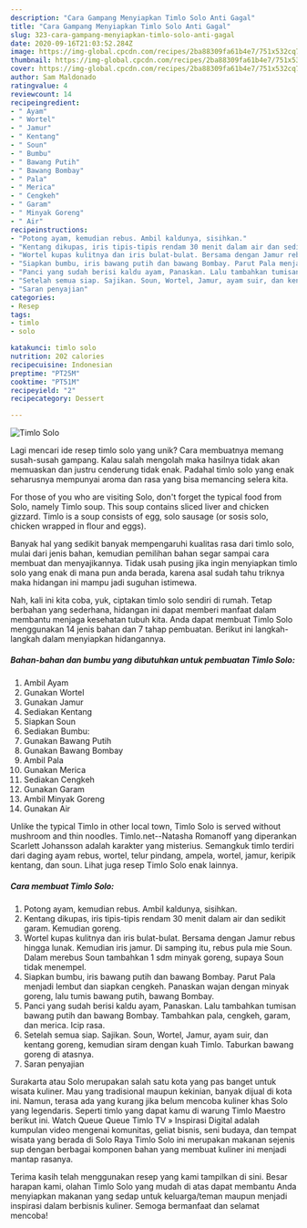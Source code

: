 ```yaml
---
description: "Cara Gampang Menyiapkan Timlo Solo Anti Gagal"
title: "Cara Gampang Menyiapkan Timlo Solo Anti Gagal"
slug: 323-cara-gampang-menyiapkan-timlo-solo-anti-gagal
date: 2020-09-16T21:03:52.284Z
image: https://img-global.cpcdn.com/recipes/2ba88309fa61b4e7/751x532cq70/timlo-solo-foto-resep-utama.jpg
thumbnail: https://img-global.cpcdn.com/recipes/2ba88309fa61b4e7/751x532cq70/timlo-solo-foto-resep-utama.jpg
cover: https://img-global.cpcdn.com/recipes/2ba88309fa61b4e7/751x532cq70/timlo-solo-foto-resep-utama.jpg
author: Sam Maldonado
ratingvalue: 4
reviewcount: 14
recipeingredient:
- " Ayam"
- " Wortel"
- " Jamur"
- " Kentang"
- " Soun"
- " Bumbu"
- " Bawang Putih"
- " Bawang Bombay"
- " Pala"
- " Merica"
- " Cengkeh"
- " Garam"
- " Minyak Goreng"
- " Air"
recipeinstructions:
- "Potong ayam, kemudian rebus. Ambil kaldunya, sisihkan."
- "Kentang dikupas, iris tipis-tipis rendam 30 menit dalam air dan sedikit garam. Kemudian goreng."
- "Wortel kupas kulitnya dan iris bulat-bulat. Bersama dengan Jamur rebus hingga lunak. Kemudian iris jamur. Di samping itu, rebus pula mie Soun. Dalam merebus Soun tambahkan 1 sdm minyak goreng, supaya Soun tidak menempel."
- "Siapkan bumbu, iris bawang putih dan bawang Bombay. Parut Pala menjadi lembut dan siapkan cengkeh. Panaskan wajan dengan minyak goreng, lalu tumis bawang putih, bawang Bombay."
- "Panci yang sudah berisi kaldu ayam, Panaskan. Lalu tambahkan tumisan bawang putih dan bawang Bombay. Tambahkan pala, cengkeh, garam, dan merica. Icip rasa."
- "Setelah semua siap. Sajikan. Soun, Wortel, Jamur, ayam suir, dan kentang goreng, kemudian siram dengan kuah Timlo. Taburkan bawang goreng di atasnya."
- "Saran penyajian"
categories:
- Resep
tags:
- timlo
- solo

katakunci: timlo solo 
nutrition: 202 calories
recipecuisine: Indonesian
preptime: "PT25M"
cooktime: "PT51M"
recipeyield: "2"
recipecategory: Dessert

---
```



![Timlo Solo](https://img-global.cpcdn.com/recipes/2ba88309fa61b4e7/751x532cq70/timlo-solo-foto-resep-utama.jpg)

Lagi mencari ide resep timlo solo yang unik? Cara membuatnya memang susah-susah gampang. Kalau salah mengolah maka hasilnya tidak akan memuaskan dan justru cenderung tidak enak. Padahal timlo solo yang enak seharusnya mempunyai aroma dan rasa yang bisa memancing selera kita.

For those of you who are visiting Solo, don&#39;t forget the typical food from Solo, namely Timlo soup. This soup contains sliced ​​liver and chicken gizzard. Timlo is a soup consists of egg, solo sausage (or sosis solo, chicken wrapped in flour and eggs).

Banyak hal yang sedikit banyak mempengaruhi kualitas rasa dari timlo solo, mulai dari jenis bahan, kemudian pemilihan bahan segar sampai cara membuat dan menyajikannya. Tidak usah pusing jika ingin menyiapkan timlo solo yang enak di mana pun anda berada, karena asal sudah tahu triknya maka hidangan ini mampu jadi suguhan istimewa.


Nah, kali ini kita coba, yuk, ciptakan timlo solo sendiri di rumah. Tetap berbahan yang sederhana, hidangan ini dapat memberi manfaat dalam membantu menjaga kesehatan tubuh kita. Anda dapat membuat Timlo Solo menggunakan 14 jenis bahan dan 7 tahap pembuatan. Berikut ini langkah-langkah dalam menyiapkan hidangannya.

<!--inarticleads1-->

##### Bahan-bahan dan bumbu yang dibutuhkan untuk pembuatan Timlo Solo:

1. Ambil  Ayam
1. Gunakan  Wortel
1. Gunakan  Jamur
1. Sediakan  Kentang
1. Siapkan  Soun
1. Sediakan  Bumbu:
1. Gunakan  Bawang Putih
1. Gunakan  Bawang Bombay
1. Ambil  Pala
1. Gunakan  Merica
1. Sediakan  Cengkeh
1. Gunakan  Garam
1. Ambil  Minyak Goreng
1. Gunakan  Air


Unlike the typical Timlo in other local town, Timlo Solo is served without mushroom and thin noodles. Timlo.net--Natasha Romanoff yang diperankan Scarlett Johansson adalah karakter yang misterius. Semangkuk timlo terdiri dari daging ayam rebus, wortel, telur pindang, ampela, wortel, jamur, keripik kentang, dan soun. Lihat juga resep Timlo Solo enak lainnya. 

<!--inarticleads2-->

##### Cara membuat Timlo Solo:

1. Potong ayam, kemudian rebus. Ambil kaldunya, sisihkan.
1. Kentang dikupas, iris tipis-tipis rendam 30 menit dalam air dan sedikit garam. Kemudian goreng.
1. Wortel kupas kulitnya dan iris bulat-bulat. Bersama dengan Jamur rebus hingga lunak. Kemudian iris jamur. Di samping itu, rebus pula mie Soun. Dalam merebus Soun tambahkan 1 sdm minyak goreng, supaya Soun tidak menempel.
1. Siapkan bumbu, iris bawang putih dan bawang Bombay. Parut Pala menjadi lembut dan siapkan cengkeh. Panaskan wajan dengan minyak goreng, lalu tumis bawang putih, bawang Bombay.
1. Panci yang sudah berisi kaldu ayam, Panaskan. Lalu tambahkan tumisan bawang putih dan bawang Bombay. Tambahkan pala, cengkeh, garam, dan merica. Icip rasa.
1. Setelah semua siap. Sajikan. Soun, Wortel, Jamur, ayam suir, dan kentang goreng, kemudian siram dengan kuah Timlo. Taburkan bawang goreng di atasnya.
1. Saran penyajian


Surakarta atau Solo merupakan salah satu kota yang pas banget untuk wisata kuliner. Mau yang tradisional maupun kekinian, banyak dijual di kota ini. Namun, terasa ada yang kurang jika belum mencoba kuliner khas Solo yang legendaris. Seperti timlo yang dapat kamu di warung Timlo Maestro berikut ini. Watch Queue Queue Timlo TV » Inspirasi Digital adalah kumpulan video mengenai komunitas, geliat bisnis, seni budaya, dan tempat wisata yang berada di Solo Raya Timlo Solo ini merupakan makanan sejenis sup dengan berbagai komponen bahan yang membuat kuliner ini menjadi mantap rasanya. 

Terima kasih telah menggunakan resep yang kami tampilkan di sini. Besar harapan kami, olahan Timlo Solo yang mudah di atas dapat membantu Anda menyiapkan makanan yang sedap untuk keluarga/teman maupun menjadi inspirasi dalam berbisnis kuliner. Semoga bermanfaat dan selamat mencoba!
